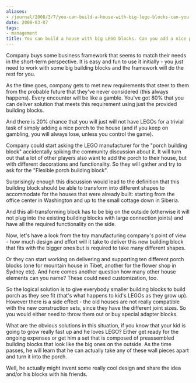 ```yaml
---
aliases:
- /journal/2008/3/7/you-can-build-a-house-with-big-lego-blocks-can-you-add-a-nic.html/index.html
date: 2008-03-07
tags:
- management
title: You can build a house with big LEGO blocks. Can you add a nice porch?
---
```

<p>Company buys some business framework that seems to match their needs in the short-term perspective. It is easy and fun to use it initially - you just need to work with some big building blocks and the framework will do the rest for you.</p>

<p>As the time goes, company gets to met new requirements that steer to them from the probable future that they've never considered (this always happens). Every encounter will be like a gamble. You've got 80% that you can deliver solution that meets this requirement using just the provided building blocks.</p>

<p>And there is 20% chance that you will just will not have LEGOs for a trivial task of simply adding a nice porch to the house (and if you keep on gambling, you will always lose, unless you control the game).</p>

<!--more-->

<p>Company could start asking the LEGO manufacturer for the "porch building block" accidentally spiking the community discussion about it. It will turn out that a lot of other players also want to add the porch to their house, but with different decorations and functionality. So they will gather and try to ask for the "Flexible porch building block".</p>

<p>Surprisingly enough this discussion would lead to the definition that this building block should be able to transform into different shapes to accommodate for the houses that were already built: starting from the office center in Washington and up to the small cottage down in Siberia.</p>

<p>And this all-transforming block has to be big on the outside (otherwise it will not plug into the existing building blocks with large connection joints) and have all the required functionality on the side.</p>

<p>Now, let's have a look from the toy manufacturing company's point of view - how much design and effort will it take to deliver this new building block that fits with the bigger ones but is required to take many different shapes.</p>

<p>Or they can start working on delivering and supporting ten different porch blocks (one for mountain house in Tibet, another for the flower shop in Sydney etc). And here comes another question how many other house elements can you name? These could need customization, too.</p>

<p>So the logical solution is to give everybody smaller building blocks to build porch as they see fit (that's what happens to kid's LEGOs as they grow up). However there is a side effect - the old houses are not really compatible with the new construction sets, since they have the different joint sizes. So you would either need to throw them out or buy special adapter blocks.</p>

<p>What are the obvious solutions in this situation, if you know that your kid is going to grow really fast up and he loves LEGO?  Either get ready for the ongoing expenses or get him a set that is composed of preassembled building blocks that look like the big ones on the outside. As the time passes, he will learn that he can actually take any of these wall pieces apart and turn it into the porch. </p>

<p>Well, he actually might invent some really cool design and share the idea and/or his blocks with his friends.</p>

